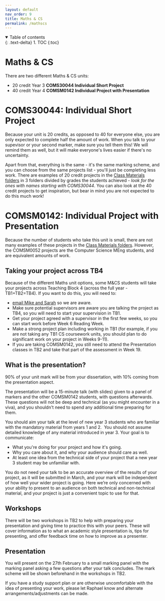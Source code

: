 ```yaml
---
layout: default
nav_order: 9
title: Maths & CS
permalink: /mathscs
---
```


<details open markdown="block">
<summary>
Table of contents
</summary>
{: .text-delta}
1. TOC
{:toc}
</details>

# Maths & CS

There are two different Maths & CS units:  
* 20 credit Year 3 **COMS30044 Individual Short Project**
* 40 credit Year 4 **COMSM0142 Individual Project with Presentation**

# COMS30044: Individual Short Project

Because your unit is 20 credits, as opposed to 40 for everyone else, you are
only expected to complete half the amount of work.  When you talk to your
supevisor or your second marker, make sure you tell them this!  We will remind
them as well, but it will make everyone's lives easier if there's no
uncertainty.  

Apart from that, everything is the same - it's the same marking scheme, and you
can choose from the same projects list - you'll just be completing less work.
There are examples of 20 credit projects in the [Class Materials
folders](https://uob.sharepoint.com/:f:/r/teams/grp-2024-5IndividualProjects2/Shared%20Documents/General?csf=1&web=1&e=s4hyuU)
in 3 folders divided by grades the students achieved - *look for the ones with
names starting with COMS30044*. You can also look at the 40 credit projects to
get inspiration, but bear in mind you are not expected to do this much work!

# COMSM0142: Individual Project with Presentation

Because the number of students who take this unit is small, there are not many
examples of these projects in the [Class Materials
folders](https://uob.sharepoint.com/:f:/r/teams/grp-2024-5IndividualProjects2/Shared%20Documents/General?csf=1&web=1&e=s4hyuU).
However, the COMSM0052 projects are the Computer Science MEng students, and are
equivalent amounts of work.  

## Taking your project across TB4
Because of the different Maths unit options, some M&CS students will take your
projects across Teaching Block 4 (across the full year - TB1+TB2=TB4). If you
want to do this, you will need to:

* [email Mike and Sarah](/contact) so we are aware.
* Make sure potential supervisors are aware you are talking the project as TB4, so you will need to start your supervision in TB1.
* Get your project agreed with a supervisor in the first few weeks, so you can start work before Week 6 Reading Week.
* Make a strong project plan including working in TB1 (for example, if you are not taking any TB1 CS coursework units, you should plan to do significant work on your project in Weeks 9-11).
* If you are taking COMSM0142, you still need to attend the Presentation classes in TB2 and take that part of the assessment in Week 19.

## What is the presentation?
90% of your unit mark will be from your dissertation, with 10% coming from the presentation aspect.  

The presentation will be a 15-minute talk (with slides) given to a panel of markers and the other COMSM0142 students, with questions afterwards. These questions will not be deep and technical (as you might encounter in a viva), and you shouldn't need to spend any additional time preparing for them. 

You should aim your talk at the level of new year 3 students who are familiar with the mandatory material from years 1 and 2.  You should not assume detailed knowledge of any material introduced in year 3. Your goal is to communicate:

* What you're doing for your project and how it's going.
* Why you care about it, and why your audience should care as well.
* At least one idea from the technical side of your project that a new year 3 student may be unfamiliar with.

You do not need your talk to be an accurate overview of the results of your
project, as it will be submitted in March, and your mark will be independent of
how well your wider project is going. Here we’re only concerned with your
ability to present to an audience on both technical and non-technical material,
and your project is just a convenient topic to use for that.

## Workshops

There will be two workshops in TB2 to help with preparing your presentation and
giving time to practice this with your peers. These will cover information as
to what an academic style presentation is, tips for presenting, and offer
feedback time on how to improve as a presenter.

## Presentation

You will present on the 27th February to a small marking panel with the marking
panel asking a few questions after your talk concludes. The mark scheme will be
shown beforehand in the workshops in TB2.

If you have a study support plan or are otherwise uncomfortable with the idea
of presenting your work, please let Raphael know and alternate
arrangements/adjustments can be made.
